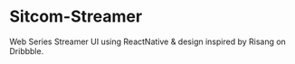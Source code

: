 # Sitcom-Streamer
Web Series Streamer UI using ReactNative & design inspired by Risang on Dribbble.
